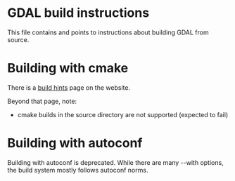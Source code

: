 # GDAL build instructions

This file contains and points to instructions about building GDAL from source.

# Building with cmake

There is a [build hints](https://gdal.org/build_hints.html) page on the website.

Beyond that page, note:
  - cmake builds in the source directory are not supported (expected to fail)

# Building with autoconf

Building with autoconf is deprecated.  While there are many --with
options, the build system mostly follows autoconf norms.
